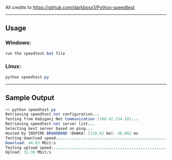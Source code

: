 All credits to <https://github.com/darkboss1/Python-speedtest>

---

## Usage

### Windows:

```java
run the speedtest.bat file
```

### Linux:

```java
python speedtest.py
```

---

## Sample Output

```java
>> python speedtest.py
Retrieving speedtest.net configuration...
Testing from Habiganj Net Communication (189.42.254.18)...
Retrieving speedtest.net server list...
Selecting best server based on ping...
Hosted by INSPIRE BROADBAND (DHAKA) [118.62 km]: 48.062 ms
Testing download speed................................................................................
Download: 44.83 Mbit/s
Testing upload speed......................................................................................................
Upload: 31.36 Mbit/s

```
